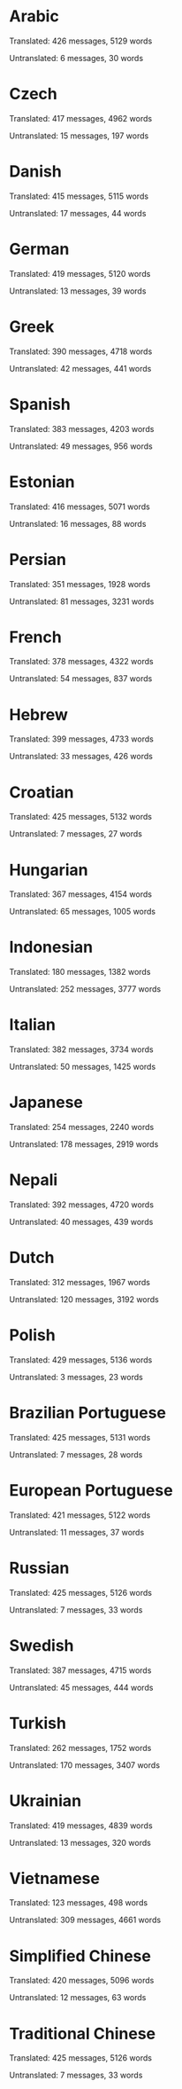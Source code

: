 # Arabic

Translated: 426 messages, 5129 words

Untranslated: 6 messages, 30 words

# Czech

Translated: 417 messages, 4962 words

Untranslated: 15 messages, 197 words

# Danish

Translated: 415 messages, 5115 words

Untranslated: 17 messages, 44 words

# German

Translated: 419 messages, 5120 words

Untranslated: 13 messages, 39 words

# Greek

Translated: 390 messages, 4718 words

Untranslated: 42 messages, 441 words

# Spanish

Translated: 383 messages, 4203 words

Untranslated: 49 messages, 956 words

# Estonian

Translated: 416 messages, 5071 words

Untranslated: 16 messages, 88 words

# Persian

Translated: 351 messages, 1928 words

Untranslated: 81 messages, 3231 words

# French

Translated: 378 messages, 4322 words

Untranslated: 54 messages, 837 words

# Hebrew

Translated: 399 messages, 4733 words

Untranslated: 33 messages, 426 words

# Croatian

Translated: 425 messages, 5132 words

Untranslated: 7 messages, 27 words

# Hungarian

Translated: 367 messages, 4154 words

Untranslated: 65 messages, 1005 words

# Indonesian

Translated: 180 messages, 1382 words

Untranslated: 252 messages, 3777 words

# Italian

Translated: 382 messages, 3734 words

Untranslated: 50 messages, 1425 words

# Japanese

Translated: 254 messages, 2240 words

Untranslated: 178 messages, 2919 words

# Nepali

Translated: 392 messages, 4720 words

Untranslated: 40 messages, 439 words

# Dutch

Translated: 312 messages, 1967 words

Untranslated: 120 messages, 3192 words

# Polish

Translated: 429 messages, 5136 words

Untranslated: 3 messages, 23 words

# Brazilian Portuguese

Translated: 425 messages, 5131 words

Untranslated: 7 messages, 28 words

# European Portuguese

Translated: 421 messages, 5122 words

Untranslated: 11 messages, 37 words

# Russian

Translated: 425 messages, 5126 words

Untranslated: 7 messages, 33 words

# Swedish

Translated: 387 messages, 4715 words

Untranslated: 45 messages, 444 words

# Turkish

Translated: 262 messages, 1752 words

Untranslated: 170 messages, 3407 words

# Ukrainian

Translated: 419 messages, 4839 words

Untranslated: 13 messages, 320 words

# Vietnamese

Translated: 123 messages, 498 words

Untranslated: 309 messages, 4661 words

# Simplified Chinese

Translated: 420 messages, 5096 words

Untranslated: 12 messages, 63 words

# Traditional Chinese

Translated: 425 messages, 5126 words

Untranslated: 7 messages, 33 words

